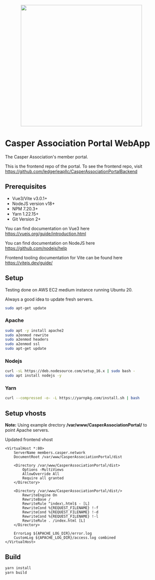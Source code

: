 <p align="center">
	<img src="https://docs.casperlabs.io/icon/Casper_Wordmark_Red_RGB.png" width="400">
</p>

# Casper Association Portal WebApp

The Casper Association's member portal.

This is the frontend repo of the portal. To see the frontend repo, visit https://github.com/ledgerleapllc/CasperAssociationPortalBackend

## Prerequisites

 - Vue3/Vite v3.0.1+
 - NodeJS version v18+
 - NPM 7.20.3+
 - Yarn 1.22.15+
 - Git Version 2+

You can find documentation on Vue3 here https://vuejs.org/guide/introduction.html

You can find documentation on NodeJS here https://github.com/nodejs/help

Frontend tooling documentation for Vite can be found here https://vitejs.dev/guide/

## Setup

Testing done on AWS EC2 medium instance running Ubuntu 20.

Always a good idea to update fresh servers.

```bash
sudo apt-get update
```

### Apache
```bash
sudo apt -y install apache2
sudo a2enmod rewrite
sudo a2enmod headers
sudo a2enmod ssl
sudo apt-get update
```

### Nodejs
```bash
curl -sL https://deb.nodesource.com/setup_16.x | sudo bash -
sudo apt install nodejs -y
```

### Yarn
```bash
curl --compressed -o- -L https://yarnpkg.com/install.sh | bash
```

## Setup vhosts

**Note:** Using example drectory **/var/www/CasperAssociationPortal/** to point Apache servers.

Updated frontend vhost
```
<VirtualHost *:80>
    ServerName members.casper.network
    DocumentRoot /var/www/CasperAssociationPortal/dist

    <Directory /var/www/CasperAssociationPortal/dist>
        Options -MultiViews
        AllowOverride All
        Require all granted
    </Directory>

    <Directory /var/www/CasperAssociationPortal/dist/>
        RewriteEngine On
        RewriteBase /
        RewriteRule ^index\.html$ - [L]
        RewriteCond %{REQUEST_FILENAME} !-f
        RewriteCond %{REQUEST_FILENAME} !-d
        RewriteCond %{REQUEST_FILENAME} !-l
        RewriteRule . /index.html [L]
    </Directory>

    ErrorLog ${APACHE_LOG_DIR}/error.log
    CustomLog ${APACHE_LOG_DIR}/access.log combined
</VirtualHost>
```

## Build
```bash
yarn install
yarn build
```

